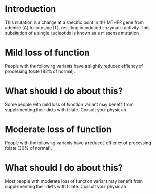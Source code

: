 # Introduction

This mutation is a change at a specific point in the MTHFR gene from
adenine (A) to cytosine (T), resulting in reduced enzymatic
activity. This subsitution of a single nucleotide is known as a
missense mutation.
<if mild>
<mild meter>
<efficiency graph>
<variant and population data>
  
# Mild loss of function

People with the following variants have a slightly reduced effiency of processing folate (82% of normal).

# What should I do about this?

Some people with mild loss of function variant may benefit from supplementing their diets with folate. Consult your physician. 
<if moderate>
<moderate meter>
<efficiency graph>
<variant and population data>
  
# Moderate loss of function

People with the following variants have a reduced effiency of processing folate (30% of normal).

# What should I do about this?

Most people with moderate loss of function variant may benefit from supplementing their diets with folate. Consult your physician. 
